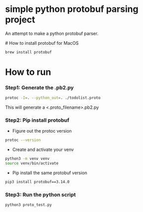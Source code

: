# simple python protobuf parsing project
An attempt to make a python protobuf parser. 

# How to install protobuf for MacOS 
```bash
brew install protobuf
```


# How to run 
### Step1: Generate the .pb2.py
```bash
protoc -I=. --python_out=. ./todolist.proto
```
This will generate a <.proto_filename>.pb2.py

### Step2: Pip install protobuf
- Figure out the protoc version 
``` bash 
protoc --version
```
- Create and activate your venv
```bash
python3 -m venv venv
source venv/bin/activate
``` 
- Pip install the same protobuf version 
```bash
pip3 install protobuf==3.14.0
```
### Step3: Run the python script
```bash
python3 proto_test.py
```

